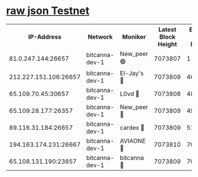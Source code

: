 [raw json Testnet](https://rpc-check.bcat.stavr.tech/bcat/rpc-bcat-result.json)
=


<table><tr><th>IP-Address</th><th>Network</th><th>Moniker</th><th>Latest Block Height</th><th>Earliest Block Height</th><th>Catching Up</th><th>Tx Index</th><th>Voting Power</th><th>Scan Time</th></tr><tr><td>81.0.247.144:26657</td><td>bitcanna-dev-1</td><td>New_peer 🟢</td><td>7073807</td><td>1</td><td>False</td><td>on</td><td>0</td><td>2024-03-27T09:43:27.498864162UTC</td></tr><tr><td>212.227.151.106:26657</td><td>bitcanna-dev-1</td><td>El-Jay's 🔴</td><td>7073809</td><td>4670391</td><td>False</td><td>on</td><td>2218364</td><td>2024-03-27T09:43:34.151589401UTC</td></tr><tr><td>65.109.70.45:30657</td><td>bitcanna-dev-1</td><td>L0vd 🔴</td><td>7073808</td><td>4828155</td><td>False</td><td>on</td><td>308120</td><td>2024-03-27T09:43:27.804050453UTC</td></tr><tr><td>65.109.28.177:26357</td><td>bitcanna-dev-1</td><td>New_peer 🔴</td><td>7073809</td><td>4952911</td><td>False</td><td>on</td><td>2237167</td><td>2024-03-27T09:43:34.727127918UTC</td></tr><tr><td>89.116.31.184:26657</td><td>bitcanna-dev-1</td><td>cardex 🔴</td><td>7073809</td><td>5185001</td><td>False</td><td>on</td><td>1</td><td>2024-03-27T09:43:34.411493785UTC</td></tr><tr><td>194.163.174.231:26667</td><td>bitcanna-dev-1</td><td>AVIAONE 🔴</td><td>7073810</td><td>7067061</td><td>False</td><td>on</td><td>1949865</td><td>2024-03-27T09:43:43.440548296UTC</td></tr><tr><td>65.108.131.190:23857</td><td>bitcanna-dev-1</td><td>bitcanna 🔴</td><td>7073809</td><td>7069809</td><td>False</td><td>off</td><td>378646</td><td>2024-03-27T09:43:35.024593900UTC</td></tr></table>